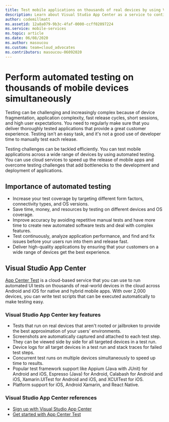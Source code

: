 ```yaml
---
title: Test mobile applications on thousands of real devices by using Visual Studio App Center
description: Learn about Visual Studio App Center as a service to continually test mobile applications on thousands of real devices.
author: codemillmatt
ms.assetid: 12a8a079-9b3c-4faf-0000-ccff02097224
ms.service: mobile-services
ms.topic: article
ms.date: 06/08/2020
ms.author: masoucou
ms.custom: team=cloud_advocates
ms.contributors: masoucou-06092020
---
```


# Perform automated testing on thousands of mobile devices simultaneously

Testing can be challenging and increasingly complex because of device fragmentation, application complexity, fast release cycles, short sessions, and high user expectations. You need to regularly make sure that you deliver thoroughly tested applications that provide a great customer experience. Testing isn't an easy task, and it's not a good use of developer time to manually test each release.

Testing challenges can be tackled efficiently. You can test mobile applications across a wide range of devices by using automated testing. You can use cloud services to speed up the release of mobile apps and overcome testing challenges that add bottlenecks to the development and deployment of applications.

## Importance of automated testing

- Increase your test coverage by targeting different form factors, connectivity types, and OS versions.
- Save time, money, and resources by testing on different devices and OS coverage.
- Improve accuracy by avoiding repetitive manual tests and have more time to create new automated software tests and deal with complex features.
- Test continuously, analyze application performance, and find and fix issues before your users run into them and release fast.
- Deliver high-quality applications by ensuring that your customers on a wide range of devices get the best experience.

## Visual Studio App Center

[App Center Test](/appcenter/test-cloud/) is a cloud-based service that you can use to run automated UI tests on thousands of real-world devices in the cloud across Android and iOS for native and hybrid mobile apps. With over 2,000 devices, you can write test scripts that can be executed automatically to make testing easy.

### Visual Studio App Center key features

- Tests that run on real devices that aren't rooted or jailbroken to provide the best approximation of your users' environments.
- Screenshots are automatically captured and attached to each test step. They can be viewed side by side for all targeted devices in a test run.
- Device logs for all target devices in a test run and stack traces for failed test steps.
- Concurrent test runs on multiple devices simultaneously to speed up time to results.
- Popular test framework support like Appium (Java with JUnit) for Android and iOS, Espresso (Java) for Android, Calabash for Android and iOS, Xamarin.UITest for Android and iOS, and XCUITest for iOS.
- Platform support for iOS, Android Xamarin, and React Native.

### Visual Studio App Center references

- [Sign up with Visual Studio App Center](https://appcenter.ms/signup)
- [Get started with App Center Test](/appcenter/test-cloud/)
